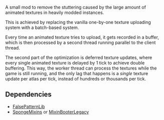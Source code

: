 A small mod to remove the stuttering caused by the large amount of animated textures in heavily modded instances.

This is achieved by replacing the vanilla one-by-one texture uploading system with a batch-based system.

Every time an animated texture tries to upload, it gets recorded in a buffer, which is then processed by a second thread
running parallel to the client thread.

The second part of the optimization is deferred texture updates, where every single animated texture is delayed by 1 tick
to achieve double buffering. This way, the worker thread can process the textures while the game is still running,
and the only lag that happens is a *single* texture update per atlas per tick, instead of hundreds or thousands per tick.

## Dependencies
- [FalsePatternLib](https://github.com/FalsePattern/FalsePatternLib)
- [SpongeMixins](https://github.com/TimeConqueror/SpongeMixins) or [MixinBooterLegacy](https://github.com/tox1cozZ/mixin-booter-legacy)
